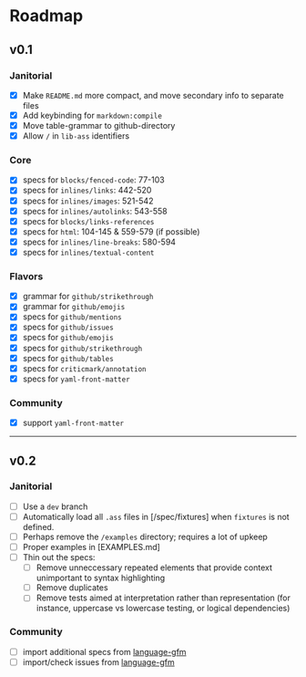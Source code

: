 # Roadmap

## v0.1

### Janitorial

- [x] Make `README.md` more compact, and move secondary info to separate files
- [x] Add keybinding for `markdown:compile`
- [x] Move table-grammar to github-directory
- [x] Allow `/` in `lib-ass` identifiers

### Core

- [x] specs for `blocks/fenced-code`: 77-103
- [x] specs for `inlines/links`: 442-520
- [x] specs for `inlines/images`: 521-542
- [x] specs for `inlines/autolinks`: 543-558
- [x] specs for `blocks/links-references`
- [x] specs for `html`: 104-145 & 559-579 (if possible)
- [x] specs for `inlines/line-breaks`: 580-594
- [x] specs for `inlines/textual-content`

### Flavors

- [x] grammar for `github/strikethrough`
- [x] grammar for `github/emojis`
- [x] specs for `github/mentions`
- [x] specs for `github/issues`
- [x] specs for `github/emojis`
- [x] specs for `github/strikethrough`
- [x] specs for `github/tables`
- [x] specs for `criticmark/annotation`
- [x] specs for `yaml-front-matter`

### Community

- [x] support `yaml-front-matter`

--------------------------------------------------------------------------------

## v0.2

### Janitorial

- [ ] Use a `dev` branch
- [ ] Automatically load all `.ass` files in [/spec/fixtures] when `fixtures` is not defined.
- [ ] Perhaps remove the `/examples` directory; requires a lot of upkeep
- [ ] Proper examples in [EXAMPLES.md]
- [ ] Thin out the specs:
  - [ ] Remove unneccessary repeated elements that provide context unimportant to syntax highlighting
  - [ ] Remove duplicates
  - [ ] Remove tests aimed at interpretation rather than representation (for instance, uppercase vs lowercase testing, or logical dependencies)

### Community

- [ ] import additional specs from [language-gfm]
- [ ] import/check issues from [language-gfm]

[language-gfm]: /atom/language-gfm
